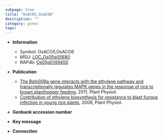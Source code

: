 ```yaml
---
subpage: true
title: "OsACO5,OsACO6"
description: ""
category: genes
tags: 
---
```


* **Information**  
    + Symbol: OsACO5,OsACO6  
    + MSU: [LOC_Os05g05680](http://rice.plantbiology.msu.edu/cgi-bin/ORF_infopage.cgi?orf=LOC_Os05g05680)  
    + RAPdb: [Os05g0149400](http://rapdb.dna.affrc.go.jp/viewer/gbrowse_details/irgsp1?name=Os05g0149400)  

* **Publication**  
    + [The Bphi008a gene interacts with the ethylene pathway and transcriptionally regulates MAPK genes in the response of rice to brown planthopper feeding](http://www.ncbi.nlm.nih.gov/pubmed?term=The+Bphi008a+gene+interacts+with+the+ethylene+pathway+and+transcriptionally+regulates+MAPK+genes+in+the+response+of+rice+to+brown+planthopper+feeding%5BTitle%5D), 2011, Plant Physiol.
    + [Contribution of ethylene biosynthesis for resistance to blast fungus infection in young rice plants](http://www.ncbi.nlm.nih.gov/pubmed?term=Contribution+of+ethylene+biosynthesis+for+resistance+to+blast+fungus+infection+in+young+rice+plants%5BTitle%5D), 2006, Plant Physiol.

* **Genbank accession number**  

* **Key message**  

* **Connection**  




